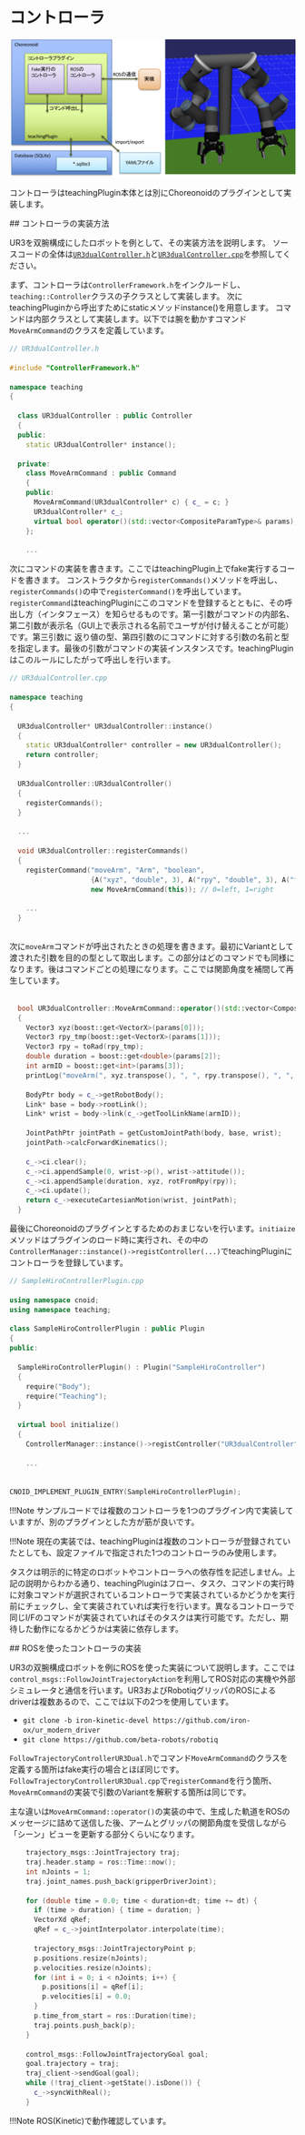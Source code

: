 # コントローラ

![コントローラ](img/controller.png "コントローラ")

コントローラはteachingPlugin本体とは別にChoreonoidのプラグインとして実装します。


##<i class="fa fa-arrow-circle-right" aria-hidden="true"></i> コントローラの実装方法

UR3を双腕構成にしたロボットを例として、その実装方法を説明します。
ソースコードの全体は[`UR3dualController.h`](https://bitbucket.org/hanai/samplehirocontroller2plugin/src/master/UR3dualController.h)と[`UR3dualController.cpp`](https://bitbucket.org/hanai/samplehirocontroller2plugin/src/master/UR3dualController.cpp)を参照してください。

まず、コントローラは`ControllerFramework.h`をインクルードし、`teaching::Controller`クラスの子クラスとして実装します。
次にteachingPluginから呼出すためにstaticメソッドinstance()を用意します。
コマンドは内部クラスとして実装します。以下では腕を動かすコマンド`MoveArmCommand`のクラスを定義しています。

```c++
// UR3dualController.h

#include "ControllerFramework.h"

namespace teaching
{

  class UR3dualController : public Controller
  {
  public:
    static UR3dualController* instance();

  private:
    class MoveArmCommand : public Command
    {
    public:
      MoveArmCommand(UR3dualController* c) { c_ = c; }
      UR3dualController* c_;
      virtual bool operator()(std::vector<CompositeParamType>& params);
    };
	
	...


```

次にコマンドの実装を書きます。ここではteachingPlugin上でfake実行するコードを書きます。
コンストラクタから`registerCommands()`メソッドを呼出し、`registerCommands()`の中で`registerCommand()`を呼出しています。`registerCommand`はteachingPluginにこのコマンドを登録するとともに、その呼出し方（インタフェース）を知らせるものです。第一引数がコマンドの内部名、第二引数が表示名（GUI上で表示される名前でユーザが付け替えることが可能）です。第三引数に 返り値の型、第四引数のにコマンドに対する引数の名前と型を指定します。最後の引数がコマンドの実装インスタンスです。teachingPluginはこのルールにしたがって呼出しを行います。


```c++
// UR3dualController.cpp

namespace teaching
{

  UR3dualController* UR3dualController::instance()
  {
    static UR3dualController* controller = new UR3dualController();
    return controller;
  }

  UR3dualController::UR3dualController()
  {
    registerCommands();
  }

  ...

  void UR3dualController::registerCommands()
  {
    registerCommand("moveArm", "Arm", "boolean",
                    {A("xyz", "double", 3), A("rpy", "double", 3), A("tm", "double", 1), A("armID", "int", 1)},
                    new MoveArmCommand(this)); // 0=left, 1=right

    ...
  }
  
```

次に`moveArm`コマンドが呼出されたときの処理を書きます。最初にVariantとして渡された引数を目的の型として取出します。この部分はどのコマンドでも同様になります。後はコマンドごとの処理になります。ここでは関節角度を補間して再生しています。

```c++

  bool UR3dualController::MoveArmCommand::operator()(std::vector<CompositeParamType>& params)
  {
    Vector3 xyz(boost::get<VectorX>(params[0]));
    Vector3 rpy_tmp(boost::get<VectorX>(params[1]));
    Vector3 rpy = toRad(rpy_tmp);
    double duration = boost::get<double>(params[2]);
    int armID = boost::get<int>(params[3]);
    printLog("moveArm(", xyz.transpose(), ", ", rpy.transpose(), ", ", duration, ", ", armID, ")");

    BodyPtr body = c_->getRobotBody();
    Link* base = body->rootLink();
    Link* wrist = body->link(c_->getToolLinkName(armID));

    JointPathPtr jointPath = getCustomJointPath(body, base, wrist);
    jointPath->calcForwardKinematics();

    c_->ci.clear();
    c_->ci.appendSample(0, wrist->p(), wrist->attitude());
    c_->ci.appendSample(duration, xyz, rotFromRpy(rpy));
    c_->ci.update();
    return c_->executeCartesianMotion(wrist, jointPath);
  }
```

最後にChoreonoidのプラグインとするためのおまじないを行います。`initiaize`メソッドはプラグインのロード時に実行され、その中の`ControllerManager::instance()->registController(...)`でteachingPluginにコントローラを登録しています。

```c++
// SampleHiroControllerPlugin.cpp

using namespace cnoid;
using namespace teaching;

class SampleHiroControllerPlugin : public Plugin
{
public:

  SampleHiroControllerPlugin() : Plugin("SampleHiroController")
  {
    require("Body");
    require("Teaching");
  }

  virtual bool initialize()
  {
    ControllerManager::instance()->registController("UR3dualController", UR3dualController::instance());

    ...


CNOID_IMPLEMENT_PLUGIN_ENTRY(SampleHiroControllerPlugin);
```


!!!Note
    サンプルコードでは複数のコントローラを1つのプラグイン内で実装していますが、別のプラグインとした方が筋が良いです。

!!!Note
    現在の実装では、teachingPluginは複数のコントローラが登録されていたとしても、設定ファイルで指定された1つのコントローラのみ使用します。

タスクは明示的に特定のロボットやコントローラへの依存性を記述しません。上記の説明からわかる通り、teachingPluginはフロー、タスク、コマンドの実行時に対象コマンドが選択されているコントローラで実装されているかどうかを実行前にチェックし、全て実装されていれば実行を行います。異なるコントローラで同じI/Fのコマンドが実装されていればそのタスクは実行可能です。ただし、期待した動作になるかどうかは実装に依存します。

<!-- 登録されているI/Fが間違っている場合はエラーに、I/Fも正しくて実装 -->
<!-- がおかしい場合は意図と異なる動作を行うことになります。-->


##<i class="fa fa-arrow-circle-right" aria-hidden="true"></i> ROSを使ったコントローラの実装

UR3の双腕構成ロボットを例にROSを使った実装について説明します。ここでは`control_msgs::FollowJointTrajectoryAction`を利用してROS対応の実機や外部シミュレータと通信を行います。UR3およびRobotiqグリッパのROSによるdriverは複数あるので、ここでは以下の2つを使用しています。

* `git clone -b iron-kinetic-devel https://github.com/iron-ox/ur_modern_driver`
* `git clone https://github.com/beta-robots/robotiq`

`FollowTrajectoryControllerUR3Dual.h`でコマンド`MoveArmCommand`のクラスを定義する箇所はfake実行の場合とほぼ同じです。`FollowTrajectoryControllerUR3Dual.cpp`で`registerCommand`を行う箇所、`MoveArmCommand`の実装で引数のVariantを解釈する箇所は同じです。

主な違いは`MoveArmCommand::operator()`の実装の中で、生成した軌道をROSのメッセージに詰めて送信した後、アームとグリッパの関節角度を受信しながら「シーン」ビューを更新する部分くらいになります。

```c++
    trajectory_msgs::JointTrajectory traj;
    traj.header.stamp = ros::Time::now();
    int nJoints = 1;
    traj.joint_names.push_back(gripperDriverJoint);

    for (double time = 0.0; time < duration+dt; time += dt) {
      if (time > duration) { time = duration; }
      VectorXd qRef;
      qRef = c_->jointInterpolator.interpolate(time);

      trajectory_msgs::JointTrajectoryPoint p;
      p.positions.resize(nJoints);
      p.velocities.resize(nJoints);
      for (int i = 0; i < nJoints; i++) {
        p.positions[i] = qRef[i];
        p.velocities[i] = 0.0;
      }
      p.time_from_start = ros::Duration(time);
      traj.points.push_back(p);
    }

    control_msgs::FollowJointTrajectoryGoal goal;
    goal.trajectory = traj;
    traj_client->sendGoal(goal);
    while (!traj_client->getState().isDone()) {
      c_->syncWithReal();
    }
```

!!!Note
    ROS(Kinetic)で動作確認しています。


<!-- ##<i class="fa fa-arrow-circle-right" aria-hidden="true"></i> MoveIt!を使ったコントローラの実装 -->

<!-- `MoveArmCommand`等を実装するにあたり、MoveIt!経由でロボットに軌道を送ることが考えられます。そうすることで、MoveIt!の自己干渉や環境との干渉を検出（あるいは回避）する機能、軌道実行時間の自動計算等を利用することが考えられます。 -->

<!-- (tbd) -->
